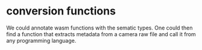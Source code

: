 # conversion functions

We could annotate wasm functions with the sematic types. One could then find a function that extracts metadata from a camera raw file and call it from any programming language.